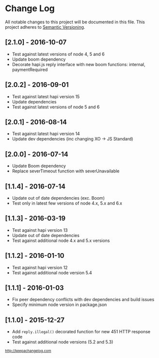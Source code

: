 # Change Log

All notable changes to this project will be documented in this file.
This project adheres to [Semantic Versioning](http://semver.org/).

## [2.1.0] - 2016-10-07
- Test against latest versions of node 4, 5 and 6
- Update boom dependency
- Decorate hapi.js reply interface with new boom functions: internal, paymentRequired

## [2.0.2] - 2016-09-01
- Test against latest hapi version 15
- Update dependencies
- Test against latest versions of node 5 and 6

## [2.0.1] - 2016-08-14
- Test against latest hapi version 14
- Update dev dependencies (inc changing XO -> JS Standard)

## [2.0.0] - 2016-07-14
- Update Boom dependency
- Replace severTimeout function with severUnavailable

## [1.1.4] - 2016-07-14
- Update out of date dependencies (exc. Boom)
- Test only in latest few versions of node 4.x, 5.x and 6.x

## [1.1.3] - 2016-03-19
- Test against hapi version 13
- Update out of date dependencies
- Test against additional node 4.x and 5.x versions

## [1.1.2] - 2016-01-10
- Test against hapi version 12
- Test against additional node version 5.4

## [1.1.1] - 2016-01-03
- Fix peer dependency conflicts with dev dependencies and build issues
- Specify minimum node version in package.json

## [1.1.0] - 2015-12-27
- Add `reply.illegal()` decorated function for new 451 HTTP response code
- Test against additional node versions (5.2 and 5.3)

<sub>http://keepachangelog.com</sub>
